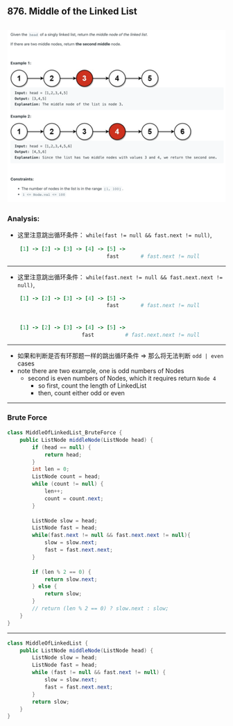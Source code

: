 ## 876. Middle of the Linked List
![](img/2023-01-06-23-45-05.png)
---
### Analysis:

- 这里注意跳出循环条件： `while(fast != null && fast.next != null)`, 

```ruby
    [1] -> [2] -> [3] -> [4] -> [5] ->
                                fast       # fast.next != null

```
---
- 这里注意跳出循环条件： `while(fast.next != null && fast.next.next != null)`, 

```ruby
    [1] -> [2] -> [3] -> [4] -> [5] ->
                                fast       # fast.next != null


    [1] -> [2] -> [3] -> [4] -> [5] ->
                        fast          # fast.next.next != null
```
---
- 如果和判断是否有环那题一样的跳出循环条件 => 那么将无法判断 `odd | even`  cases
- note there are two example, one is odd numbers of Nodes
  - second is even numbers of Nodes, which it requires return `Node 4`
    - so first, count the length of LinkedList
    - then, count either odd or even
---

### Brute Force

```java
class MiddleOfLinkedList_BruteForce {
    public ListNode middleNode(ListNode head) {
        if (head == null) {
            return head;
        }
        int len = 0;
        ListNode count = head;
        while (count != null) {
            len++;
            count = count.next;
        }

        ListNode slow = head;
        ListNode fast = head;
        while(fast.next != null && fast.next.next != null){
            slow = slow.next;
            fast = fast.next.next;
        }

        if (len % 2 == 0) {
            return slow.next;
        } else {
            return slow;
        }
        // return (len % 2 == 0) ? slow.next : slow;
    }
}
```

---

```java
class MiddleOfLinkedList {
    public ListNode middleNode(ListNode head) {
        ListNode slow = head;
        ListNode fast = head;
        while (fast != null && fast.next != null) {
            slow = slow.next;
            fast = fast.next.next;
        }
        return slow;
    }
}
```